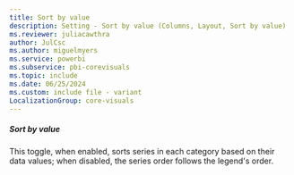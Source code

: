 ```yaml
---
title: Sort by value
description: Setting - Sort by value (Columns, Layout, Sort by value)
ms.reviewer: juliacawthra
author: JulCsc
ms.author: miguelmyers
ms.service: powerbi
ms.subservice: pbi-corevisuals
ms.topic: include
ms.date: 06/25/2024
ms.custom: include file - variant
LocalizationGroup: core-visuals
---
```

##### Sort by value

This toggle, when enabled, sorts series in each category based on their data values; when disabled, the series order follows the legend's order.
